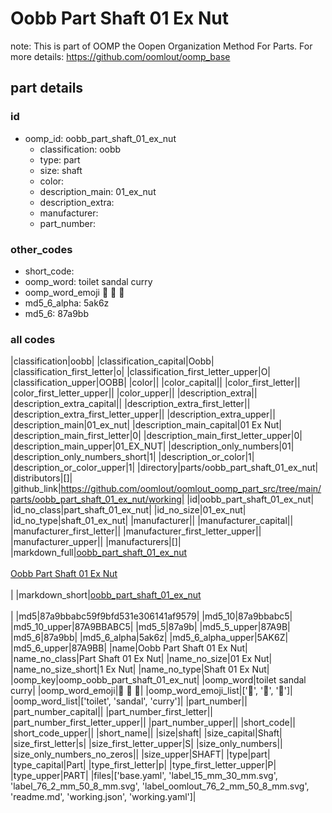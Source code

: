 # Oobb Part Shaft 01 Ex Nut  

note: This is part of OOMP the Oopen Organization Method For Parts. For more details: https://github.com/oomlout/oomp_base

##  part details





### id
* oomp_id: oobb_part_shaft_01_ex_nut
  * classification: oobb
  * type: part
  * size: shaft
  * color: 
  * description_main: 01_ex_nut
  * description_extra: 
  * manufacturer: 
  * part_number: 

### other_codes
* short_code: 
* oomp_word: toilet sandal curry
* oomp_word_emoji :toilet: :sandal: :curry:
* md5_6_alpha: 5ak6z
* md5_6: 87a9bb

### all codes 
|classification|oobb|
|classification_capital|Oobb|
|classification_first_letter|o|
|classification_first_letter_upper|O|
|classification_upper|OOBB|
|color||
|color_capital||
|color_first_letter||
|color_first_letter_upper||
|color_upper||
|description_extra||
|description_extra_capital||
|description_extra_first_letter||
|description_extra_first_letter_upper||
|description_extra_upper||
|description_main|01_ex_nut|
|description_main_capital|01 Ex Nut|
|description_main_first_letter|0|
|description_main_first_letter_upper|0|
|description_main_upper|01_EX_NUT|
|description_only_numbers|01|
|description_only_numbers_short|1|
|description_or_color|1|
|description_or_color_upper|1|
|directory|parts/oobb_part_shaft_01_ex_nut|
|distributors|[]|
|github_link|https://github.com/oomlout/oomlout_oomp_part_src/tree/main/parts/oobb_part_shaft_01_ex_nut/working|
|id|oobb_part_shaft_01_ex_nut|
|id_no_class|part_shaft_01_ex_nut|
|id_no_size|01_ex_nut|
|id_no_type|shaft_01_ex_nut|
|manufacturer||
|manufacturer_capital||
|manufacturer_first_letter||
|manufacturer_first_letter_upper||
|manufacturer_upper||
|manufacturers|[]|
|markdown_full|[oobb_part_shaft_01_ex_nut](https://github.com/oomlout/oomlout_oomp_part_src/tree/main/parts/oobb_part_shaft_01_ex_nut/working)<br>[](https://github.com/oomlout/oomlout_oomp_part_src/tree/main/parts/oobb_part_shaft_01_ex_nut/working)<br>[Oobb Part Shaft 01 Ex Nut](https://github.com/oomlout/oomlout_oomp_part_src/tree/main/parts/oobb_part_shaft_01_ex_nut/working)<br><br>|
|markdown_short|[oobb_part_shaft_01_ex_nut](https://github.com/oomlout/oomlout_oomp_part_src/tree/main/parts/oobb_part_shaft_01_ex_nut/working)<br><br>|
|md5|87a9bbabc59f9bfd531e306141af9579|
|md5_10|87a9bbabc5|
|md5_10_upper|87A9BBABC5|
|md5_5|87a9b|
|md5_5_upper|87A9B|
|md5_6|87a9bb|
|md5_6_alpha|5ak6z|
|md5_6_alpha_upper|5AK6Z|
|md5_6_upper|87A9BB|
|name|Oobb Part Shaft 01 Ex Nut|
|name_no_class|Part Shaft 01 Ex Nut|
|name_no_size|01 Ex Nut|
|name_no_size_short|1 Ex Nut|
|name_no_type|Shaft 01 Ex Nut|
|oomp_key|oomp_oobb_part_shaft_01_ex_nut|
|oomp_word|toilet sandal curry|
|oomp_word_emoji|:toilet: :sandal: :curry:|
|oomp_word_emoji_list|[':toilet:', ':sandal:', ':curry:']|
|oomp_word_list|['toilet', 'sandal', 'curry']|
|part_number||
|part_number_capital||
|part_number_first_letter||
|part_number_first_letter_upper||
|part_number_upper||
|short_code||
|short_code_upper||
|short_name||
|size|shaft|
|size_capital|Shaft|
|size_first_letter|s|
|size_first_letter_upper|S|
|size_only_numbers||
|size_only_numbers_no_zeros||
|size_upper|SHAFT|
|type|part|
|type_capital|Part|
|type_first_letter|p|
|type_first_letter_upper|P|
|type_upper|PART|
|files|['base.yaml', 'label_15_mm_30_mm.svg', 'label_76_2_mm_50_8_mm.svg', 'label_oomlout_76_2_mm_50_8_mm.svg', 'readme.md', 'working.json', 'working.yaml']|
